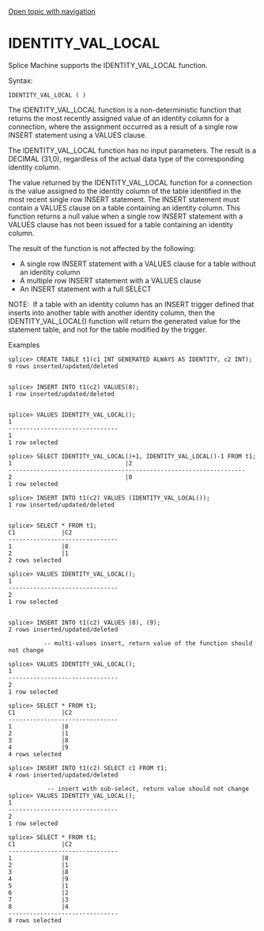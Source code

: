 [Open topic with navigation](../../../index.html#Shared/SQLReference/BuiltInFcns/IdentityValLocal.html)

<a href="" id="BuiltInFcns.IdentityValLocal"></a>[]()IDENTITY\_VAL\_LOCAL
=========================================================================

Splice Machine supports the <span class="CodeFont">IDENTITY\_VAL\_LOCAL</span> function.

Syntax:

``` FcnSyntax
IDENTITY_VAL_LOCAL ( )
```

The <span class="CodeFont">IDENTITY\_VAL\_LOCAL</span> function is a non-deterministic function that returns the most recently assigned value of an identity column for a connection, where the assignment occurred as a result of a single row <span class="CodeFont">INSERT</span> statement using a <span class="CodeFont">VALUES</span> clause.

The <span class="CodeFont">IDENTITY\_VAL\_LOCAL</span> function has no input parameters. The result is a <span class="CodeFont">DECIMAL (31,0)</span>, regardless of the actual data type of the corresponding identity column.

The value returned by the <span class="CodeFont">IDENTITY\_VAL\_LOCAL</span> function for a connection is the value assigned to the identity column of the table identified in the most recent single row <span class="CodeFont">INSERT</span> statement. The <span class="CodeFont">INSERT</span> statement must contain a <span class="CodeFont">VALUES</span> clause on a table containing an identity column. This function returns a <span class="CodeFont">null</span> value when a single row <span class="CodeFont">INSERT</span> statement with a <span class="CodeFont">VALUES</span> clause has not been issued for a table containing an identity column.

The result of the function is <span class="BoldFont">not</span> affected by the following:

-   A single row <span class="CodeFont">INSERT</span> statement with a <span class="CodeFont">VALUES</span> clause for a table without an identity column
-   A multiple row <span class="CodeFont">INSERT</span> statement with a <span class="CodeFont">VALUES</span> clause
-   An <span class="CodeFont">INSERT</span> statement with a full <span class="CodeFont">SELECT</span>

<span class="autonumber"><span class="noteAutoNum">NOTE:  </span></span>If a table with an identity column has an <span class="CodeFont">INSERT</span> trigger defined that inserts into another table with another identity column, then the <span class="CodeFont">IDENTITY\_VAL\_LOCAL()</span> function will return the generated value for the statement table, and not for the table modified by the trigger.

Examples

``` Example
splice> CREATE TABLE t1(c1 INT GENERATED ALWAYS AS IDENTITY, c2 INT);
0 rows inserted/updated/deleted


splice> INSERT INTO t1(c2) VALUES(8);
1 row inserted/updated/deleted


splice> VALUES IDENTITY_VAL_LOCAL();
1 
-------------------------------
1                              
1 row selected
```

``` Example
splice> SELECT IDENTITY_VAL_LOCAL()+1, IDENTITY_VAL_LOCAL()-1 FROM t1;
1                                |2                          
-------------------------------------------------------------------
2                                |0                                
1 row selected
```

``` Example
splice> INSERT INTO t1(c2) VALUES (IDENTITY_VAL_LOCAL());
1 row inserted/updated/deleted


splice> SELECT * FROM t1;
C1             |C2             
-------------------------------
1              |8              
2              |1              
2 rows selected
```

``` Example
splice> VALUES IDENTITY_VAL_LOCAL();
1                        
-------------------------------
2                              
1 row selected


splice> INSERT INTO t1(c2) VALUES (8), (9);
2 rows inserted/updated/deleted

          -- multi-values insert, return value of the function should not change

splice> VALUES IDENTITY_VAL_LOCAL();
1                        
-------------------------------
2                              
1 row selected
```

``` Example
splice> SELECT * FROM t1;
C1             |C2             
-------------------------------
1              |8              
2              |1              
3              |8              
4              |9              
4 rows selected
```

``` Example
splice> INSERT INTO t1(c2) SELECT c1 FROM t1;
4 rows inserted/updated/deleted

           -- insert with sub-select, return value should not change
splice> VALUES IDENTITY_VAL_LOCAL();
1                        
-------------------------------
2                              
1 row selected
```

``` Example
splice> SELECT * FROM t1;
C1             |C2             
-------------------------------
1              |8              
2              |1              
3              |8              
4              |9              
5              |1              
6              |2              
7              |3              
8              |4              
-------------------------------
8 rows selected 
```

 


